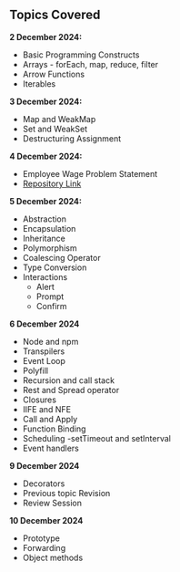 ## Topics Covered

**2 December 2024:**
- Basic Programming Constructs
- Arrays - forEach, map, reduce, filter
- Arrow Functions
- Iterables

**3 December 2024:**
- Map and WeakMap
- Set and WeakSet
- Destructuring Assignment

**4 December 2024:**
- Employee Wage Problem Statement
- [Repository Link](https://github.com/Rakshit6722/Rakshit_EmployeeWage.git)

**5 December 2024:**
- Abstraction
- Encapsulation
- Inheritance
- Polymorphism
- Coalescing Operator
- Type Conversion
- Interactions
   - Alert
   - Prompt
   - Confirm

**6 December 2024**
- Node and npm
- Transpilers
- Event Loop
- Polyfill
- Recursion and call stack
- Rest and Spread operator
- Closures
- IIFE and NFE
- Call and Apply
- Function Binding
- Scheduling -setTimeout and setInterval
- Event handlers

**9 December 2024**
- Decorators
- Previous topic Revision
- Review Session

**10 December 2024**
- Prototype
- Forwarding
- Object methods
